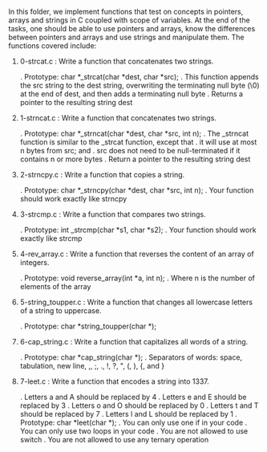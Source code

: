 In this folder, we implement functions that test on concepts in pointers, arrays and strings in C coupled with
scope of variables.
At the end of the tasks, one should be able to use pointers and arrays, know the differences between pointers and arrays and use strings and manipulate them.
The functions covered include:

1. 0-strcat.c : Write a function that concatenates two strings.

	. Prototype: char *_strcat(char *dest, char *src);
	. This function appends the src string to the dest string, overwriting the terminating null byte (\0) at the end of dest, and then adds a terminating null byte
	. Returns a pointer to the resulting string dest

2. 1-strncat.c : Write a function that concatenates two strings.

	. Prototype: char *_strncat(char *dest, char *src, int n);
	. The _strncat function is similar to the _strcat function, except that
	. it will use at most n bytes from src; and
	. src does not need to be null-terminated if it contains n or more bytes
	. Return a pointer to the resulting string dest

3. 2-strncpy.c : Write a function that copies a string.

	. Prototype: char *_strncpy(char *dest, char *src, int n);
	. Your function should work exactly like strncpy

4. 3-strcmp.c : Write a function that compares two strings.

	. Prototype: int _strcmp(char *s1, char *s2);
	. Your function should work exactly like strcmp

5. 4-rev_array.c : Write a function that reverses the content of an array of integers.

	. Prototype: void reverse_array(int *a, int n);
	. Where n is the number of elements of the array

6. 5-string_toupper.c : Write a function that changes all lowercase letters of a string to uppercase.

	. Prototype: char *string_toupper(char *);

7. 6-cap_string.c : Write a function that capitalizes all words of a string.

	. Prototype: char *cap_string(char *);
	. Separators of words: space, tabulation, new line, ,, ;, ., !, ?, ", (, ), {, and }

8. 7-leet.c : Write a function that encodes a string into 1337.

	. Letters a and A should be replaced by 4
	. Letters e and E should be replaced by 3
	. Letters o and O should be replaced by 0
	. Letters t and T should be replaced by 7
	. Letters l and L should be replaced by 1
	. Prototype: char *leet(char *);
	. You can only use one if in your code
	. You can only use two loops in your code
	. You are not allowed to use switch
	. You are not allowed to use any ternary operation

